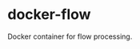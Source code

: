 # docker-flow
Docker container for <a hrefs="https://github.com/nmdp-bioinformatics/flow">flow</a> processing.
